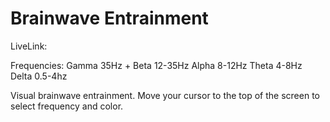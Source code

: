# Brainwave Entrainment

LiveLink:


Frequencies:
Gamma 35Hz +
Beta 12-35Hz
Alpha 8-12Hz
Theta 4-8Hz
Delta 0.5-4hz

Visual brainwave entrainment. Move your cursor to the top of the screen to select frequency and color.